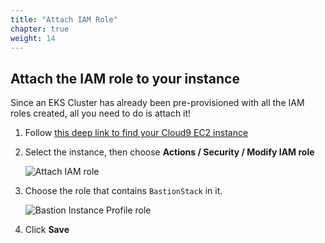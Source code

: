 ```yaml
---
title: "Attach IAM Role"
chapter: true
weight: 14
---
```


## Attach the IAM role to your instance

Since an EKS Cluster has already been pre-provisioned with all the IAM roles created, all you need to do is attach it!

1. Follow [this deep link to find your Cloud9 EC2 instance](https://console.aws.amazon.com/ec2/v2/home?region=us-east-1#Instances:search=aws-cloud9-rafay;sort=desc:launchTime)

2. Select the instance, then choose **Actions / Security / Modify IAM role**

    ![Attach IAM role](/images/rafay-attach-role.png)

3. Choose the role that contains `BastionStack` in it.

    ![Bastion Instance Profile role](/images/tigera-modify-iam.png)

4. Click **Save**




